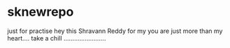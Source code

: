 # sknewrepo
just for practise
hey this Shravann Reddy for my you are just more than my heart....
take a chill ........................
